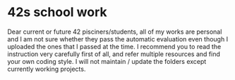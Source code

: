 # 42s school work

Dear current or future 42 pisciners/students, all of my works are personal and I am not sure whether they pass the automatic evaluation even though I uploaded the ones that I passed at the time.
I recommend you to read the instruction very carefully first of all, and refer multiple resources and find your own coding style.
I will not maintain / update the folders except currently working projects. 
